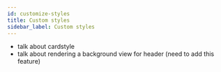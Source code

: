 ```yaml
---
id: customize-styles
title: Custom styles
sidebar_label: Custom styles
---
```


- talk about cardstyle
- talk about rendering a background view for header (need to add this feature)